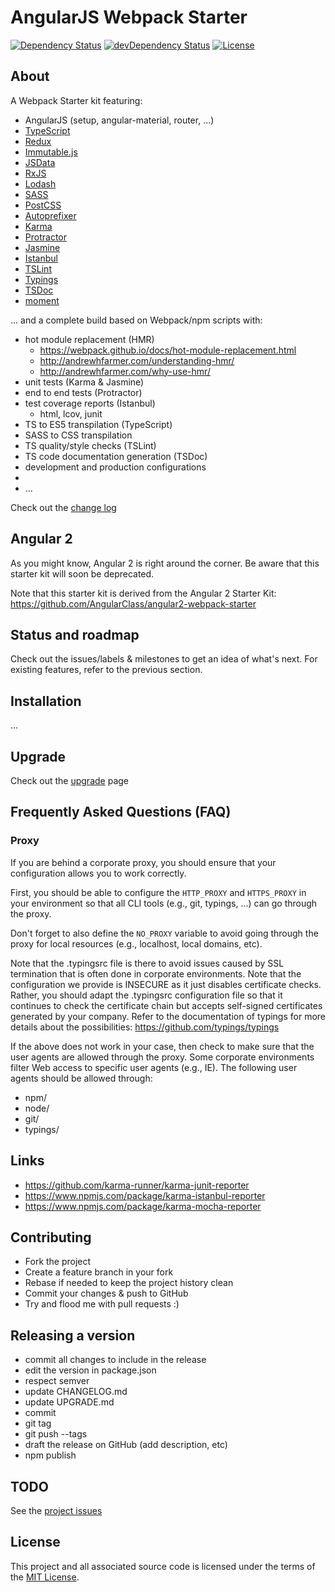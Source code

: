 # AngularJS Webpack Starter

[![Dependency Status](https://david-dm.org/dsebastien/angularjs-webpack-starter.svg?theme=shields.io&style=flat)](https://david-dm.org/dsebastien/angularjs-webpack-starter)
[![devDependency Status](https://david-dm.org/dsebastien/angularjs-webpack-starter/dev-status.svg?theme=shields.io&style=flat)](https://david-dm.org/dsebastien/angularjs-webpack-starter#info=devDependencies)
[![License](https://img.shields.io/cocoapods/l/AFNetworking.svg)](LICENSE.MD)

## About
A Webpack Starter kit featuring:
* AngularJS (setup, angular-material, router, ...)
* [TypeScript](http://www.typescriptlang.org/)
* [Redux](https://github.com/rackt/redux)
* [Immutable.js](https://facebook.github.io/immutable-js/)
* [JSData](http://www.js-data.io/)
* [RxJS](https://github.com/Reactive-Extensions/RxJS)
* [Lodash](https://lodash.com/)
* [SASS](http://sass-lang.com/)
* [PostCSS](https://github.com/postcss/postcss)
* [Autoprefixer](https://github.com/postcss/autoprefixer)
* [Karma](http://karma-runner.github.io/)
* [Protractor](https://angular.github.io/protractor/#/)
* [Jasmine](http://jasmine.github.io/)
* [Istanbul](https://gotwarlost.github.io/istanbul/)
* [TSLint](https://www.npmjs.com/package/tslint)
* [Typings](https://github.com/typings/typings)
* [TSDoc](https://www.npmjs.com/package/tsdoc)
* [moment](http://momentjs.com/)

... and a complete build based on Webpack/npm scripts with:
* hot module replacement (HMR)
  * https://webpack.github.io/docs/hot-module-replacement.html
  * http://andrewhfarmer.com/understanding-hmr/
  * http://andrewhfarmer.com/why-use-hmr/
* unit tests (Karma & Jasmine)
* end to end tests (Protractor)
* test coverage reports (Istanbul)
  * html, lcov, junit
* TS to ES5 transpilation (TypeScript)
* SASS to CSS transpilation
* TS quality/style checks (TSLint)
* TS code documentation generation (TSDoc)
* development and production configurations
*
* ...

Check out the [change log](CHANGELOG.md)

## Angular 2
As you might know, Angular 2 is right around the corner. Be aware that this starter kit will soon be deprecated.

Note that this starter kit is derived from the Angular 2 Starter Kit: https://github.com/AngularClass/angular2-webpack-starter

## Status and roadmap
Check out the issues/labels & milestones to get an idea of what's next. For existing features, refer to the previous section.

## Installation
...

## Upgrade
Check out the [upgrade](UPGRADE.md) page

## Frequently Asked Questions (FAQ)
### Proxy
If you are behind a corporate proxy, you should ensure that your configuration allows you to work correctly.

First, you should be able to configure the `HTTP_PROXY` and `HTTPS_PROXY` in your environment so that all CLI tools (e.g., git, typings, ...) can go through the proxy.

Don't forget to also define the `NO_PROXY` variable to avoid going through the proxy for local resources (e.g., localhost, local domains, etc).

Note that the .typingsrc file is there to avoid issues caused by SSL termination that is often done in corporate environments. Note that the configuration we provide is INSECURE as it just disables certificate checks. Rather, you should adapt the .typingsrc configuration file so that it continues to check the certificate chain but accepts self-signed certificates generated by your company. Refer to the documentation of typings for more details about the possibilities: https://github.com/typings/typings

If the above does not work in your case, then check to make sure that the user agents are allowed through the proxy. Some corporate environments filter Web access to specific user agents (e.g., IE). The following user agents should be allowed through:
* npm/
* node/
* git/
* typings/

## Links
* https://github.com/karma-runner/karma-junit-reporter
* https://www.npmjs.com/package/karma-istanbul-reporter
* https://www.npmjs.com/package/karma-mocha-reporter

## Contributing
* Fork the project
* Create a feature branch in your fork
* Rebase  if needed to keep the project history clean
* Commit your changes & push to GitHub
* Try and flood me with pull requests :)

## Releasing a version

* commit all changes to include in the release
* edit the version in package.json
* respect semver
* update CHANGELOG.md
* update UPGRADE.md
* commit
* git tag
* git push --tags
* draft the release on GitHub (add description, etc)
* npm publish

## TODO
See the [project issues](https://github.com/dsebastien/angularjs-webpack-starter/issues/)

## License
This project and all associated source code is licensed under the terms of the [MIT License](https://en.wikipedia.org/wiki/MIT_License).
